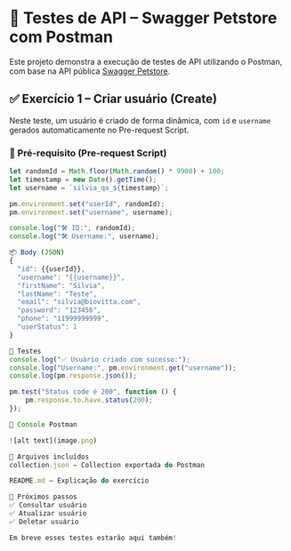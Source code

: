# 🧪 Testes de API – Swagger Petstore com Postman

Este projeto demonstra a execução de testes de API utilizando o Postman, com base na API pública [Swagger Petstore](https://petstore.swagger.io/).

## ✅ Exercício 1 – Criar usuário (Create)

Neste teste, um usuário é criado de forma dinâmica, com `id` e `username` gerados automaticamente no Pre-request Script.

### 🔧 Pré-requisito (Pre-request Script)

```javascript
let randomId = Math.floor(Math.random() * 9900) + 100;
let timestamp = new Date().getTime();
let username = `silvia_qa_${timestamp}`;

pm.environment.set("userId", randomId);
pm.environment.set("username", username);

console.log("🛠️ ID:", randomId);
console.log("🛠️ Username:", username);

📦 Body (JSON)
{
  "id": {{userId}},
  "username": "{{username}}",
  "firstName": "Silvia",
  "lastName": "Teste",
  "email": "silvia@biovitta.com",
  "password": "123456",
  "phone": "11999999999",
  "userStatus": 1
}

🧪 Testes
console.log("✅ Usuário criado com sucesso:");
console.log("Username:", pm.environment.get("username"));
console.log(pm.response.json());

pm.test("Status code é 200", function () {
    pm.response.to.have.status(200);
});

📸 Console Postman

![alt text](image.png)

📁 Arquivos incluídos
collection.json – Collection exportada do Postman

README.md – Explicação do exercício

🚀 Próximos passos
✅ Consultar usuário
✅ Atualizar usuário
✅ Deletar usuário

Em breve esses testes estarão aqui também!